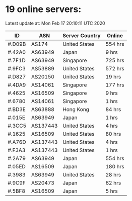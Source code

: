 # 19 online servers:

Latest update at: Mon Feb 17 20:10:11 UTC 2020

| ID | ASN | Server Country | Online |
| -- | --- | -------------- | ------ |
| #.D09B | AS174 | United States | 554 hrs |
| #.42A0 | AS63949 | Japan | 9 hrs |
| #.7F1D | AS63949 | Singapore | 725 hrs |
| #.9FC3 | AS53889 | United States | 572 hrs |
| #.D827 | AS20150 | United States | 19 hrs |
| #.4DA9 | AS14061 | Singapore | 177 hrs |
| #.4625 | AS16509 | Singapore | 9 hrs |
| #.6780 | AS14061 | Singapore | 1 hrs |
| #.BD3E | AS63888 | Hong Kong | 84 hrs |
| #.015E | AS63949 | Japan | 1 hrs |
| #.3CC5 | AS137443 | United States | 4 hrs |
| #.1625 | AS16509 | United States | 80 hrs |
| #.A76D | AS137443 | United States | 4 hrs |
| #.F3A3 | AS137443 | United States | 1 hrs |
| #.2A79 | AS63949 | Japan | 554 hrs |
| #.05ED | AS16509 | Japan | 180 hrs |
| #.3983 | AS63949 | United States | 28 hrs |
| #.9C9F | AS20473 | Japan | 62 hrs |
| #.5BF8 | AS16509 | Japan | 5 hrs |

